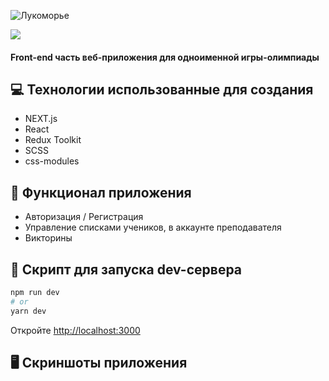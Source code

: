 ![Лукоморье](https://user-images.githubusercontent.com/79412122/210277845-2fe1ea04-c1a9-4c67-b8d6-4ac3c6658956.png)

<img src="https://user-images.githubusercontent.com/79412122/210277845-2fe1ea04-c1a9-4c67-b8d6-4ac3c6658956.png"><img>

#### Front-end часть веб-приложения для одноименной игры-олимпиады

## 💻 Технологии использованные для создания

* NEXT.js
* React
* Redux Toolkit
* SCSS
* css-modules

## 🚀 Функционал приложения

* Авторизация / Регистрация
* Управление списками учеников, в аккаунте преподавателя
* Викторины

## 🤖 Скрипт для запуска dev-сервера

```bash
npm run dev
# or
yarn dev
```

Откройте [http://localhost:3000](http://localhost:3000)

## 🖥️ Скриншоты приложения
